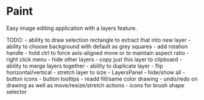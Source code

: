 # Paint
Easy image editing application with a layers feature.


TODO:
	- ability to draw selection rectangle to extract that into new layer
	- ability to choose background with default as grey squares
	- add rotation handle
	- hold ctrl to force axis-aligned move or to maintain aspect ratio
	- right click menu
		- hide other layers
		- copy just this layer to clipboard
		- ability to merge layers together
		- ability to duplicate layer
		- flip horizontal/vertical
		- stretch layer to size
	- LayersPanel
		- hide/show all
		- button icons
		- button tooltips
	- readd fill/same color drawing
	- undo/redo on drawing as well as move/resize/stretch actions
	- icons for brush shape selector
	
		